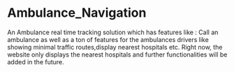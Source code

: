 # Ambulance_Navigation

An Ambulance real time tracking solution which has features like : Call an ambulance as well as a ton of features for the ambulances drivers like showing minimal traffic routes,display nearest hospitals etc. Right now, the website only displays the nearest hospitals and further functionalities will be added in the future.
